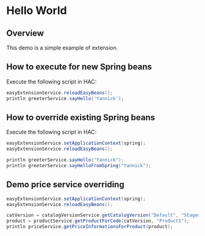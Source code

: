 # Hello World

## Overview
This demo is a simple example of extension.

## How to execute for new Spring beans
Execute the following script in HAC:

```groovy
easyExtensionService.reloadEasyBeans();
println greeterService.sayHello('Yannick');
```

## How to override existing Spring beans
Execute the following script in HAC:

```groovy
easyExtensionService.setApplicationContext(spring);
easyExtensionService.reloadEasyBeans();

println greeterService.sayHello("Yannick");
println greeterService.sayHelloFromSpring("Yannick");
```

## Demo price service overriding
```groovy
easyExtensionService.setApplicationContext(spring);
easyExtensionService.reloadEasyBeans();

catVersion = catalogVersionService.getCatalogVersion("Default", "Staged");
product = productService.getProductForCode(catVersion, "Product1");
println priceService.getPriceInformationsForProduct(product);
```